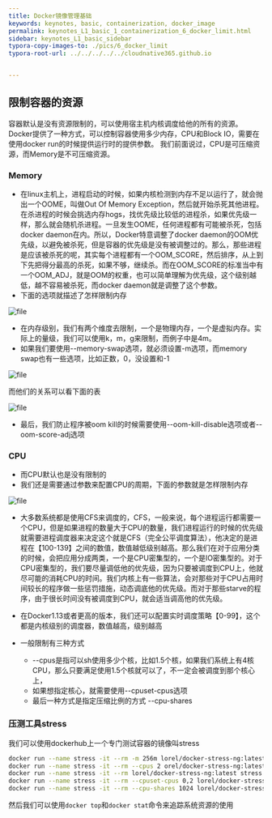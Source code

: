 ```yaml
---
title: Docker镜像管理基础
keywords: keynotes, basic, containerization, docker_image
permalink: keynotes_L1_basic_1_containerization_6_docker_limit.html
sidebar: keynotes_L1_basic_sidebar
typora-copy-images-to: ./pics/6_docker_limit
typora-root-url: ../../../../../cloudnative365.github.io


---
```


## 限制容器的资源
容器默认是没有资源限制的，可以使用宿主机内核调度给他的所有的资源。Docker提供了一种方式，可以控制容器使用多少内存，CPU和Block IO，需要在使用docker run的时候提供运行时的提供参数。
我们前面说过，CPU是可压缩资源，而Memory是不可压缩资源。

### Memory
+ 在linux主机上，进程启动的时候，如果内核检测到内存不足以运行了，就会抛出一个OOME，叫做Out Of Memory Exception，然后就开始杀死其他进程。在杀进程的时候会挑选内存hogs，找优先级比较低的进程杀，如果优先级一样，那么就会随机杀进程。一旦发生OOME，任何进程都有可能被杀死，包括docker daemon在内。所以，Docker特意调整了docker daemon的OOM优先级，以避免被杀死，但是容器的优先级是没有被调整过的。那么，那些进程是应该被杀死的呢，其实每个进程都有一个OOM_SCORE，然后排序，从上到下先把得分最高的杀死，如果不够，继续杀。而在OOM_SCORE的标准当中有一个OOM_ADJ，就是OOM的权重，也可以简单理解为优先级，这个级别越低，越不容易被杀死，而docker daemon就是调整了这个参数。
+ 下面的选项就描述了怎样限制内存

![file](https://graph.baidu.com/resource/2227ed44727c8fbda3c2001586501742.png)

+ 在内存级别，我们有两个维度去限制，一个是物理内存，一个是虚拟内存。实际上的量级，我们可以使用k，m，g来限制，而例子中是4m。
+ 如果我们要使用--memory-swap选项，就必须设置-m选项，而memory swap也有一些选项，比如正数，0，没设置和-1

![file](https://graph.baidu.com/resource/222b092ad5932e79db12501586503855.png)

而他们的关系可以看下面的表

![file](https://graph.baidu.com/resource/22275c550106331084f4701586509017.png)

+ 最后，我们防止程序被oom kill的时候需要使用--oom-kill-disable选项或者--oom-score-adj选项

### CPU
+ 而CPU默认也是没有限制的
+ 我们还是需要通过参数来配置CPU的周期，下面的参数就是怎样限制内存

![file](https://graph.baidu.com/resource/222ef562a80737dd745ac01586501936.png)

+ 大多数系统都是使用CFS来调度的，CFS，一般来说，每个进程运行都需要一个CPU，但是如果进程的数量大于CPU的数量，我们进程运行的时候的优先级就需要进程调度器来决定这个就是CFS（完全公平调度算法），他决定的是进程在【100-139】之间的数值，数值越低级别越高。那么我们在对于应用分类的时候，会把应用分成两类，一个是CPU密集型的，一个是IO密集型的。对于CPU密集型的，我们要尽量调低他的优先级，因为只要被调度到CPU上，他就尽可能的消耗CPU的时间。我们内核上有一些算法，会对那些对于CPU占用时间较长的程序做一些惩罚措施，动态调底他的优先级。而对于那些starve的程序，由于很长时间没有被调度到CPU，就会适当调高他的优先级。

+ 在Docker1.13或者更高的版本，我们还可以配置实时调度策略【0-99】，这个都是内核级别的调度器，数值越高，级别越高

+ 一般限制有三种方式
  + --cpus是指可以sh使用多少个核，比如1.5个核，如果我们系统上有4核CPU，那么只要满足使用1.5个核就可以了，不一定会被调度到那个核心上，
  + 如果想指定核心，就需要使用--cpuset-cpus选项
  + 最后一种方式是指定压缩比例的方式 --cpu-shares

### 压测工具stress
我们可以使用dockerhub上一个专门测试容器的镜像叫stress
``` bash
docker run --name stress -it --rm -m 256m lorel/docker-stress-ng:latest stress --vm 2
docker run --name stress -it --rm --cpus 2 orel/docker-stress-ng:latest stress --cpu 8
docker run --name stress -it --rm lorel/docker-stress-ng:latest stress --cpu 8
docker run --name stress -it --rm --cpuset-cpus 0,2 lorel/docker-stress-ng:latest stress --cpu 8
docker run --name stress -it --rm --cpu-shares 1024 lorel/docker-stress-ng:latest stress --cpu 8
```
然后我们可以使用`docker top`和`docker stat`命令来追踪系统资源的使用
